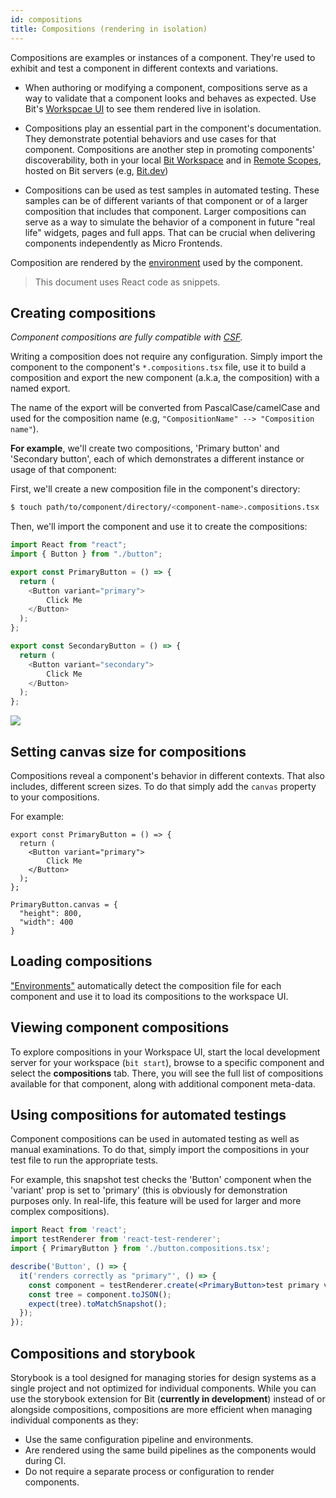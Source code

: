 ```yaml
---
id: compositions
title: Compositions (rendering in isolation)
---
```


Compositions are examples or instances of a component. They're used to exhibit and test a component in different contexts and variations.

* When authoring or modifying a component, compositions serve as a way to validate that a component looks and behaves as expected. Use Bit's [Workspcae UI](/docs/workspace/workspace-ui) to see them rendered live in isolation.

* Compositions play an essential part in the component's documentation. They demonstrate potential behaviors and use cases for that component. Compositions are another step in promoting components' discoverability, both in your local [Bit Workspace](/docs/workspace/overview) and in [Remote Scopes](docs/scope/overview), hosted on Bit servers (e.g, [Bit.dev](https://bit.dev))

* Compositions can be used as test samples in automated testing. These samples can be of different variants of that component or of a larger composition that includes that component. Larger compositions can serve as a way to simulate the behavior of a component in future "real life" widgets, pages and full apps. That can be crucial when delivering components independently as Micro Frontends.

Composition are rendered by the [environment](/docs/environments/overview) used by the component.

> This document uses React code as snippets.

## Creating compositions

_Component compositions are fully compatible with [CSF](https://storybook.js.org/docs/formats/component-story-format/)._

Writing a composition does not require any configuration. Simply import the component to the component's `*.compositions.tsx` file, use it to build a composition and export the new component (a.k.a, the composition) with a named export.

The name of the export will be converted from PascalCase/camelCase and used for the composition name (e.g, `"CompositionName" --> "Composition name"`).

__For example__, we'll create two compositions, 'Primary button' and 'Secondary button', each of which demonstrates a different instance or usage of that component:

First, we'll create a new composition file in the component's directory:

```sh
$ touch path/to/component/directory/<component-name>.compositions.tsx
```

Then, we'll import the component and  use it to create the compositions:

```javascript
import React from "react";
import { Button } from "./button";

export const PrimaryButton = () => {
  return (
    <Button variant="primary">
        Click Me
    </Button>
  );
};

export const SecondaryButton = () => {
  return (
    <Button variant="secondary">
        Click Me
    </Button>
  );
};
```

![](https://res.cloudinary.com/blog-assets/image/upload/v1595938174/Screen_Shot_2020-07-28_at_15.09.05_sningi.png)

## Setting canvas size for compositions

Compositions reveal a component's behavior in different contexts. That also includes, different screen sizes. To do that simply add the `canvas` property to your compositions.

For example:

```tsx
export const PrimaryButton = () => {
  return (
    <Button variant="primary">
        Click Me
    </Button>
  );
};

PrimaryButton.canvas = {
  "height": 800,
  "width": 400
}
```

## Loading compositions

["Environments"](main-concepts/04-environment.md) automatically detect the composition file for each component and use it to load its compositions to the workspace UI.

## Viewing component compositions

To explore compositions in your Workspace UI, start the local development server for your workspace (`bit start`), browse to a specific component and select the **compositions** tab. There, you will see the full list of compositions available for that component, along with additional component meta-data.

## Using compositions for automated testings

Component compositions can be used in automated testing as well as manual examinations. To do that, simply import the compositions in your test file to run the appropriate tests. 

For example, this snapshot test checks the 'Button' component when the 'variant' prop is set to 'primary' (this is obviously for demonstration purposes only. In real-life, this feature will be used for larger and more complex compositions).

```jsx
import React from 'react';
import testRenderer from 'react-test-renderer';
import { PrimaryButton } from './button.compositions.tsx';

describe('Button', () => {
  it('renders correctly as "primary"', () => {
    const component = testRenderer.create(<PrimaryButton>test primary variant</PrimaryButton>);
    const tree = component.toJSON();
    expect(tree).toMatchSnapshot();
  });
});
```

## Compositions and storybook

Storybook is a tool designed for managing stories for design systems as a single project and not optimized for individual components. While you can use the storybook extension for Bit (**currently in development**) instead of or alongside compositions, compositions are more efficient when managing individual components as they:

* Use the same configuration pipeline and environments.
* Are rendered using the same build pipelines as the components would during CI.
* Do not require a separate process or configuration to render components.
